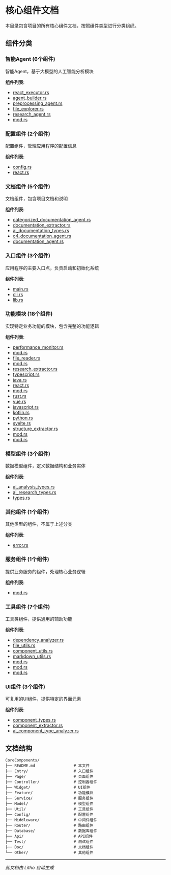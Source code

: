 # 核心组件文档

本目录包含项目的所有核心组件文档，按照组件类型进行分类组织。

## 组件分类

### 智能Agent (6个组件)
智能Agent，基于大模型的人工智能分析模块

**组件列表**:
- [react_executor.rs](Agent/react_executor.rs.md)
- [agent_builder.rs](Agent/agent_builder.rs.md)
- [preprocessing_agent.rs](Agent/preprocessing_agent.rs.md)
- [file_explorer.rs](Agent/file_explorer.rs.md)
- [research_agent.rs](Agent/research_agent.rs.md)
- [mod.rs](Agent/mod.rs.md)

### 配置组件 (2个组件)
配置组件，管理应用程序的配置信息

**组件列表**:
- [config.rs](Config/config.rs.md)
- [react.rs](Config/react.rs.md)

### 文档组件 (5个组件)
文档组件，包含项目文档和说明

**组件列表**:
- [categorized_documentation_agent.rs](Doc/categorized_documentation_agent.rs.md)
- [documentation_extractor.rs](Doc/documentation_extractor.rs.md)
- [ai_documentation_types.rs](Doc/ai_documentation_types.rs.md)
- [c4_documentation_agent.rs](Doc/c4_documentation_agent.rs.md)
- [documentation_agent.rs](Doc/documentation_agent.rs.md)

### 入口组件 (3个组件)
应用程序的主要入口点，负责启动和初始化系统

**组件列表**:
- [main.rs](Entry/main.rs.md)
- [cli.rs](Entry/cli.rs.md)
- [lib.rs](Entry/lib.rs.md)

### 功能模块 (18个组件)
实现特定业务功能的模块，包含完整的功能逻辑

**组件列表**:
- [performance_monitor.rs](Feature/performance_monitor.rs.md)
- [mod.rs](Feature/mod.rs.md)
- [file_reader.rs](Feature/file_reader.rs.md)
- [mod.rs](Feature/mod.rs.md)
- [research_extractor.rs](Feature/research_extractor.rs.md)
- [typescript.rs](Feature/typescript.rs.md)
- [java.rs](Feature/java.rs.md)
- [react.rs](Feature/react.rs.md)
- [mod.rs](Feature/mod.rs.md)
- [rust.rs](Feature/rust.rs.md)
- [vue.rs](Feature/vue.rs.md)
- [javascript.rs](Feature/javascript.rs.md)
- [kotlin.rs](Feature/kotlin.rs.md)
- [python.rs](Feature/python.rs.md)
- [svelte.rs](Feature/svelte.rs.md)
- [structure_extractor.rs](Feature/structure_extractor.rs.md)
- [mod.rs](Feature/mod.rs.md)
- [mod.rs](Feature/mod.rs.md)

### 模型组件 (3个组件)
数据模型组件，定义数据结构和业务实体

**组件列表**:
- [ai_analysis_types.rs](Model/ai_analysis_types.rs.md)
- [ai_research_types.rs](Model/ai_research_types.rs.md)
- [types.rs](Model/types.rs.md)

### 其他组件 (1个组件)
其他类型的组件，不属于上述分类

**组件列表**:
- [error.rs](Other/error.rs.md)

### 服务组件 (1个组件)
提供业务服务的组件，处理核心业务逻辑

**组件列表**:
- [mod.rs](Service/mod.rs.md)

### 工具组件 (7个组件)
工具类组件，提供通用的辅助功能

**组件列表**:
- [dependency_analyzer.rs](Util/dependency_analyzer.rs.md)
- [file_utils.rs](Util/file_utils.rs.md)
- [component_utils.rs](Util/component_utils.rs.md)
- [markdown_utils.rs](Util/markdown_utils.rs.md)
- [mod.rs](Util/mod.rs.md)
- [mod.rs](Util/mod.rs.md)
- [mod.rs](Util/mod.rs.md)

### UI组件 (3个组件)
可复用的UI组件，提供特定的界面元素

**组件列表**:
- [component_types.rs](Widget/component_types.rs.md)
- [component_extractor.rs](Widget/component_extractor.rs.md)
- [ai_component_type_analyzer.rs](Widget/ai_component_type_analyzer.rs.md)


## 文档结构

```
CoreComponents/
├── README.md                 # 本文件
├── Entry/                    # 入口组件
├── Page/                     # 页面组件
├── Controller/               # 控制器组件
├── Widget/                   # UI组件
├── Feature/                  # 功能模块
├── Service/                  # 服务组件
├── Model/                    # 模型组件
├── Util/                     # 工具组件
├── Config/                   # 配置组件
├── Middleware/               # 中间件组件
├── Router/                   # 路由组件
├── Database/                 # 数据库组件
├── Api/                      # API组件
├── Test/                     # 测试组件
├── Doc/                      # 文档组件
└── Other/                    # 其他组件
```

---
*此文档由 Litho 自动生成*
